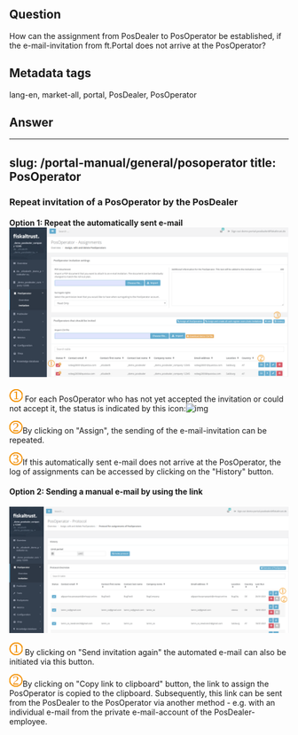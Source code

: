 ## Question

How can the assignment from PosDealer to PosOperator be established, if the e-mail-invitation from ft.Portal does not arrive at the PosOperator?

## Metadata tags

lang-en, market-all, portal, PosDealer, PosOperator

## Answer
---
slug: /portal-manual/general/posoperator
title: PosOperator
---

### Repeat invitation of a PosOperator by the PosDealer

#### Option 1: Repeat the automatically sent e-mail ![img](..\images\PosOperator\PosOperator-repeat01.png)

![img](..\images\numbers\1.png) For each PosOperator who has not yet accepted the invitation or could not accept it, the status is indicated by this icon:![img](C:\Temp\github\portal-manual-doc_doc_handbook-general\images\posoperator\envelope_red.png)

![img](..\images\numbers\2.png)By clicking on "Assign", the sending of the e-mail-invitation can be repeated.

![temp](..\images\numbers\3.png)If this automatically sent e-mail does not arrive at the PosOperator, the log of assignments can be accessed by clicking on the "History" button. 

#### Option 2: Sending a manual e-mail by using the link  

![img](..\images\posoperator\PosOperator-repeat02.png)

![img](..\images\numbers\1.png) By clicking on "Send invitation again" the automated e-mail can also be initiated via this button.

![img](..\images\numbers\2.png)By clicking on "Copy link to clipboard" button, the link to assign the PosOperator is copied to the clipboard. Subsequently, this link can be sent from the PosDealer to the PosOperator via another method - e.g. with an individual e-mail from the private e-mail-account of the PosDealer-employee.

 
